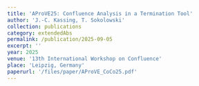 ```yaml
---
title: 'AProVE25: Confluence Analysis in a Termination Tool'
author: 'J.-C. Kassing, T. Sokolowski'
collection: publications
category: extendedAbs
permalink: /publication/2025-09-05
excerpt: ''
year: 2025
venue: '13th International Workshop on Confluence'
place: 'Leipzig, Germany'
paperurl: '/files/paper/AProVE_CoCo25.pdf'
---
```


